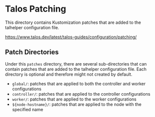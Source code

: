 # Talos Patching

This directory contains Kustomization patches that are added to the talhelper configuration file.

<https://www.talos.dev/latest/talos-guides/configuration/patching/>

## Patch Directories

Under this `patches` directory, there are several sub-directories that can contain patches that are added to the talhelper configuration file.
Each directory is optional and therefore might not created by default.

- `global/`: patches that are applied to both the controller and worker configurations
- `controller/`: patches that are applied to the controller configurations
- `worker/`: patches that are applied to the worker configurations
- `${node-hostname}/`: patches that are applied to the node with the specified name
